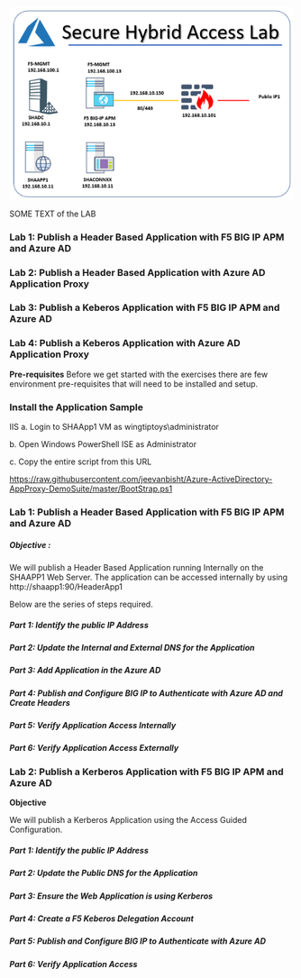 
![a](Images/SHALab1.PNG)



SOME TEXT of the LAB

### **Lab 1: Publish a Header  Based Application with F5 BIG IP APM and Azure AD**
### **Lab 2: Publish a Header Based Application with Azure AD Application Proxy**
### **Lab 3: Publish a Keberos Application with F5 BIG IP APM and Azure AD**
### **Lab 4: Publish a Keberos Application with Azure AD Application Proxy**


**Pre-requisites**
Before we get started with the exercises there are few environment pre-requisites that will need to be installed and setup.

### Install the Application Sample
IIS
a. Login to SHAApp1 VM as wingtiptoys\administrator

b. Open Windows PowerShell ISE as Administrator

c. Copy the entire script from this URL 

https://raw.githubusercontent.com/jeevanbisht/Azure-ActiveDirectory-AppProxy-DemoSuite/master/BootStrap.ps1





### **Lab 1: Publish a Header Based Application with F5 BIG IP APM and Azure AD**
##### **Objective** : 
We will publish a Header Based Application running Internally on the SHAAPP1 Web Server. The application can be accessed internally by using http://shaapp1:90/HeaderApp1

Below are the series of steps required.
##### **Part 1:** Identify the public IP Address
##### **Part 2:** Update the Internal and External DNS for the Application 
##### **Part 3:** Add Application in the Azure AD
##### **Part 4:** Publish and Configure BIG IP to Authenticate with Azure AD and Create Headers
##### **Part 5:** Verify Application Access Internally
##### **Part 6:** Verify Application Access Externally




### **Lab 2: Publish a Kerberos Application with F5 BIG IP APM and Azure AD**

**Objective**

We will publish a Kerberos Application using the Access Guided Configuration.

##### **Part 1:** Identify the public IP Address
##### **Part 2:** Update the Public DNS for the Application 
##### **Part 3:** Ensure the Web Application is using Kerberos
##### **Part 4:** Create a F5 Keberos Delegation Account
##### **Part 5:** Publish and Configure BIG IP to Authenticate with Azure AD
##### **Part 6:** Verify Application Access